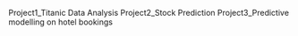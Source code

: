 Project1_Titanic Data Analysis
Project2_Stock Prediction
Project3_Predictive modelling on hotel bookings
